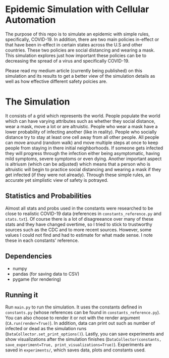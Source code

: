 # Epidemic Simulation with Cellular Automation
The purpose of this repo is to simulate an epidemic with simple rules, specifically, COVID-19.
In addition, there are two main policies in-effect or that have been in-effect in certain states across the U.S and other countries. These two policies are social distancing and wearing a mask. This simulation explores just how important these policies can be to decreasing the spread of a virus and specifically COVID-19. 

Please read my medium article (currently being published) on this simulation and its results to get a better view of the simulation details as well as how effective different safety polcies are. 

# The Simulation
It consists of a grid which represents the world. People populate the world which can have varying attributes such as whether they social distance, wear a mask, move a lot or are altruistic.
People who wear a mask have a lower probability of infecting another (like in reality). People who socially distance try to stay at least one cell away from all other people.
All people can move around (random walk) and move multiple steps at once to keep people from staying in there initial neighborhoods. If someone gets infected they will
progress through the infection either being asymptomatic, having mild symptoms, severe symptoms or even dying. Another important aspect is altriusm (which can be adjusted) 
which means that a person who is altruistic will begin to practice social distancing and wearing a mask if they get infected (if they were not already). Through these
simple rules, an accurate yet simplistic view of safety is potrayed.

## Statistics and Probabilities
Almost all stats and probs used in the constants were researched to be close to realistic COVID-19 data (references in `constants_reference.py` and `stats.txt`). 
Of course there is a lot of disagreeance over many of these stats and they have changed overtime, so I tried to stick to trustworthy sources such as the CDC and to more
recent sources. However, some values I could not find and had to estimate for what made sense. I note these in each constants' reference.

## Dependencies
* numpy
* pandas (for saving data to CSV)
* pygame (for rendering)

## Running it
Run `main.py` to run the simulation. It uses the constants defined in `constants.py` (whose references can be found in `constants_reference.py`). You can also choose to
render it or not with the render argument (`CA.run(render=True)`). In addition, data can print out such as number of infected or dead as the simulation runs (`DataCollector.set_print_options()`).
Lastly, you can save experiments and show visualizations after the simulation finishes (`DataCollector(constants, save_experiment=True, print_visualizations=True)`).
Experiments are saved in `experiments/`, which saves data, plots and constants used.
